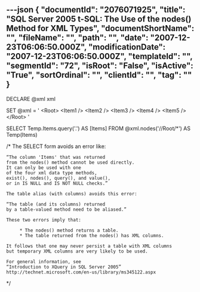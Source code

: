 ---json
{
  "documentId": "2076071925",
  "title": "SQL Server 2005 t-SQL: The Use of the nodes() Method for XML Types",
  "documentShortName": "",
  "fileName": "",
  "path": "",
  "date": "2007-12-23T06:06:50.000Z",
  "modificationDate": "2007-12-23T06:06:50.000Z",
  "templateId": "",
  "segmentId": "72",
  "isRoot": "False",
  "isActive": "True",
  "sortOrdinal": "",
  "clientId": "",
  "tag": ""
}
---

DECLARE @xml xml

SET @xml = '
    &lt;Root&gt;
        &lt;Item1 /&gt;
        &lt;Item2 /&gt;
        &lt;Item3 /&gt;
        &lt;Item4 /&gt;
        &lt;Item5 /&gt;
    &lt;/Root&gt;
'

SELECT
    Temp.Items.query('.') AS [Items]
FROM
    @xml.nodes('//Root/*') AS Temp(Items)

/*
    The SELECT form avoids an error like:

    “The column 'Items' that was returned
    from the nodes() method cannot be used directly.
    It can only be used with one
    of the four xml data type methods,
    exist(), nodes(), query(), and value(),
    or in IS NULL and IS NOT NULL checks.”

    The table alias (with columns) avoids this error:

    “The table (and its columns) returned
    by a table-valued method need to be aliased.”

    These two errors imply that:

         * The nodes() method returns a table.
         * The table returned from the nodes() has XML columns.

    It follows that one may never persist a table with XML columns
    but temporary XML columns are very likely to be used.

    For general information, see
    “Introduction to XQuery in SQL Server 2005”
    http://technet.microsoft.com/en-us/library/ms345122.aspx
*/
